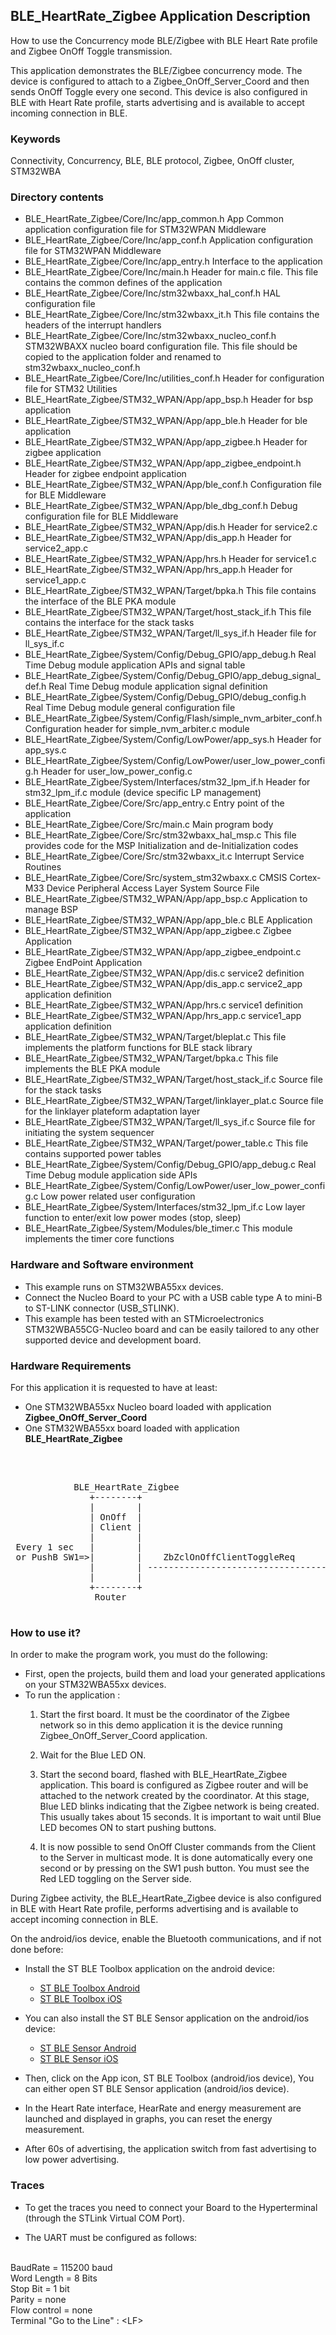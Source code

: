 ## __BLE_HeartRate_Zigbee Application Description__

How to use the Concurrency mode BLE/Zigbee with BLE Heart Rate profile and Zigbee OnOff Toggle transmission.

This application demonstrates the BLE/Zigbee concurrency mode. The device is configured to attach to a Zigbee_OnOff_Server_Coord 
and then sends OnOff Toggle every one second. This device is also configured in BLE with Heart Rate profile, starts advertising
and is available to accept incoming connection in BLE.

### __Keywords__

Connectivity, Concurrency, BLE, BLE protocol, Zigbee, OnOff cluster, STM32WBA

### __Directory contents__

  - BLE_HeartRate_Zigbee/Core/Inc/app_common.h                               			App Common application configuration file for STM32WPAN Middleware
  - BLE_HeartRate_Zigbee/Core/Inc/app_conf.h                                   			Application configuration file for STM32WPAN Middleware
  - BLE_HeartRate_Zigbee/Core/Inc/app_entry.h                         					Interface to the application 
  - BLE_HeartRate_Zigbee/Core/Inc/main.h                                             	Header for main.c file. This file contains the common defines of the application
  - BLE_HeartRate_Zigbee/Core/Inc/stm32wbaxx_hal_conf.h                              	HAL configuration file
  - BLE_HeartRate_Zigbee/Core/Inc/stm32wbaxx_it.h                                    	This file contains the headers of the interrupt handlers
  - BLE_HeartRate_Zigbee/Core/Inc/stm32wbaxx_nucleo_conf.h                           	STM32WBAXX nucleo board configuration file. This file should be copied to the application folder and renamed to stm32wbaxx_nucleo_conf.h
  - BLE_HeartRate_Zigbee/Core/Inc/utilities_conf.h                                   	Header for configuration file for STM32 Utilities
  - BLE_HeartRate_Zigbee/STM32_WPAN/App/app_bsp.h                                    	Header for bsp application
  - BLE_HeartRate_Zigbee/STM32_WPAN/App/app_ble.h                                    	Header for ble application 
  - BLE_HeartRate_Zigbee/STM32_WPAN/App/app_zigbee.h                                    Header for zigbee application 
  - BLE_HeartRate_Zigbee/STM32_WPAN/App/app_zigbee_endpoint.h                           Header for zigbee endpoint application   
  - BLE_HeartRate_Zigbee/STM32_WPAN/App/ble_conf.h                                      Configuration file for BLE Middleware
  - BLE_HeartRate_Zigbee/STM32_WPAN/App/ble_dbg_conf.h                               	Debug configuration file for BLE Middleware
  - BLE_HeartRate_Zigbee/STM32_WPAN/App/dis.h                                           Header for service2.c 
  - BLE_HeartRate_Zigbee/STM32_WPAN/App/dis_app.h                                       Header for service2_app.c 
  - BLE_HeartRate_Zigbee/STM32_WPAN/App/hrs.h                                           Header for service1.c 
  - BLE_HeartRate_Zigbee/STM32_WPAN/App/hrs_app.h                                       Header for service1_app.c 
  - BLE_HeartRate_Zigbee/STM32_WPAN/Target/bpka.h                                       This file contains the interface of the BLE PKA module
  - BLE_HeartRate_Zigbee/STM32_WPAN/Target/host_stack_if.h                              This file contains the interface for the stack tasks 
  - BLE_HeartRate_Zigbee/STM32_WPAN/Target/ll_sys_if.h                                  Header file for ll_sys_if.c
  - BLE_HeartRate_Zigbee/System/Config/Debug_GPIO/app_debug.h                           Real Time Debug module application APIs and signal table 
  - BLE_HeartRate_Zigbee/System/Config/Debug_GPIO/app_debug_signal_def.h                Real Time Debug module application signal definition 
  - BLE_HeartRate_Zigbee/System/Config/Debug_GPIO/debug_config.h                        Real Time Debug module general configuration file 
  - BLE_HeartRate_Zigbee/System/Config/Flash/simple_nvm_arbiter_conf.h                  Configuration header for simple_nvm_arbiter.c module 
  - BLE_HeartRate_Zigbee/System/Config/LowPower/app_sys.h                               Header for app_sys.c 
  - BLE_HeartRate_Zigbee/System/Config/LowPower/user_low_power_config.h                 Header for user_low_power_config.c
  - BLE_HeartRate_Zigbee/System/Interfaces/stm32_lpm_if.h                               Header for stm32_lpm_if.c module (device specific LP management) 
  - BLE_HeartRate_Zigbee/Core/Src/app_entry.c                                           Entry point of the application 
  - BLE_HeartRate_Zigbee/Core/Src/main.c                                                Main program body 
  - BLE_HeartRate_Zigbee/Core/Src/stm32wbaxx_hal_msp.c                                  This file provides code for the MSP Initialization and de-Initialization codes
  - BLE_HeartRate_Zigbee/Core/Src/stm32wbaxx_it.c                                       Interrupt Service Routines
  - BLE_HeartRate_Zigbee/Core/Src/system_stm32wbaxx.c                                   CMSIS Cortex-M33 Device Peripheral Access Layer System Source File 
  - BLE_HeartRate_Zigbee/STM32_WPAN/App/app_bsp.c                                       Application to manage BSP
  - BLE_HeartRate_Zigbee/STM32_WPAN/App/app_ble.c                                       BLE Application
  - BLE_HeartRate_Zigbee/STM32_WPAN/App/app_zigbee.c                                    Zigbee Application
  - BLE_HeartRate_Zigbee/STM32_WPAN/App/app_zigbee_endpoint.c                           Zigbee EndPoint Application  
  - BLE_HeartRate_Zigbee/STM32_WPAN/App/dis.c                                           service2 definition 
  - BLE_HeartRate_Zigbee/STM32_WPAN/App/dis_app.c                                       service2_app application definition
  - BLE_HeartRate_Zigbee/STM32_WPAN/App/hrs.c                                           service1 definition
  - BLE_HeartRate_Zigbee/STM32_WPAN/App/hrs_app.c                                       service1_app application definition
  - BLE_HeartRate_Zigbee/STM32_WPAN/Target/bleplat.c                                    This file implements the platform functions for BLE stack library
  - BLE_HeartRate_Zigbee/STM32_WPAN/Target/bpka.c                                       This file implements the BLE PKA module
  - BLE_HeartRate_Zigbee/STM32_WPAN/Target/host_stack_if.c                              Source file for the stack tasks 
  - BLE_HeartRate_Zigbee/STM32_WPAN/Target/linklayer_plat.c                             Source file for the linklayer plateform adaptation layer 
  - BLE_HeartRate_Zigbee/STM32_WPAN/Target/ll_sys_if.c                                  Source file for initiating the system sequencer 
  - BLE_HeartRate_Zigbee/STM32_WPAN/Target/power_table.c                                This file contains supported power tables 
  - BLE_HeartRate_Zigbee/System/Config/Debug_GPIO/app_debug.c                           Real Time Debug module application side APIs 
  - BLE_HeartRate_Zigbee/System/Config/LowPower/user_low_power_config.c                 Low power related user configuration
  - BLE_HeartRate_Zigbee/System/Interfaces/stm32_lpm_if.c                               Low layer function to enter/exit low power modes (stop, sleep) 
  - BLE_HeartRate_Zigbee/System/Modules/ble_timer.c                                     This module implements the timer core functions 
### __Hardware and Software environment__

- This example runs on STM32WBA55xx devices.
- Connect the Nucleo Board to your PC with a USB cable type A to mini-B to ST-LINK connector (USB_STLINK).
- This example has been tested with an STMicroelectronics STM32WBA55CG-Nucleo board and can be easily 
	tailored to any other supported device and development board.

### __Hardware Requirements__

For this application it is requested to have at least:

* One STM32WBA55xx Nucleo board loaded with application **Zigbee_OnOff_Server_Coord**
* One STM32WBA55xx board loaded with application **BLE_HeartRate_Zigbee**
</br>

<pre>
	
			BLE_HeartRate_Zigbee							Zigbee_OnOff_Server_Coord                                                     
               +--------+                                      +--------+
               |        |                                      |        |
               | OnOff  |                                      | OnOff  |        
               | Client |                                      | Server | 
               |        |                                      |        |
 Every 1 sec   |        |                                      |        |
 or PushB SW1=>|        |    ZbZclOnOffClientToggleReq         |        |
               |        | -----------------------------------> |        | => RED LED Toggle
               |        |                                      |        |			   
               +--------+                                      +--------+
				Router											Coord.
				
</pre> 

### __How to use it?__

In order to make the program work, you must do the following:

* First, open the projects, build them and load your generated applications on your STM32WBA55xx devices.
* To run the application :
	1. Start the first board. It must be the coordinator of the Zigbee network so in this demo application it is the device running Zigbee_OnOff_Server_Coord application.  

	2. Wait for the Blue LED ON.  

	3. Start the second board, flashed with BLE_HeartRate_Zigbee application. This board is configured as Zigbee router and will be attached to the network created by the coordinator.
At this stage, Blue LED blinks indicating that the Zigbee network is being created. This usually takes about 15 seconds. It is important to wait until Blue LED becomes ON to start pushing buttons.    

	4. It is now possible to send OnOff Cluster commands from the Client to the Server in multicast mode. It is done automatically every one second or by pressing on the SW1 push button. 
You must see the Red LED toggling on the Server side.

During Zigbee activity, the BLE_HeartRate_Zigbee device is also configured in BLE with Heart Rate profile, performs advertising and is available to accept incoming connection in BLE.    

On the android/ios device, enable the Bluetooth communications, and if not done before:

- Install the ST BLE Toolbox application on the android device:
	- <a href="https://play.google.com/store/apps/details?id=com.st.dit.stbletoolbox"> ST BLE Toolbox Android</a>
    - <a href="https://apps.apple.com/us/app/st-ble-toolbox/id1531295550"> ST BLE Toolbox iOS</a>

- You can also install the ST BLE Sensor application on the android/ios device:
	- <a href="https://play.google.com/store/apps/details?id=com.st.bluems"> ST BLE Sensor Android</a>
	- <a href="https://itunes.apple.com/us/App/st-bluems/id993670214?mt=8"> ST BLE Sensor iOS</a>

- Then, click on the App icon, ST BLE Toolbox (android/ios device),
   You can either open ST BLE Sensor application (android/ios device).

- In the Heart Rate interface, HearRate and energy measurement are launched and displayed in graphs,
  you can reset the energy measurement.
- After 60s of advertising, the application switch from fast advertising to low power advertising.

### __Traces__

* To get the traces you need to connect your Board to the Hyperterminal (through the STLink Virtual COM Port).  

* The UART must be configured as follows:  
<br>
BaudRate       = 115200 baud</br>
Word Length    = 8 Bits</br>
Stop Bit       = 1 bit</br>
Parity         = none</br>
Flow control   = none</br>
Terminal   "Go to the Line" : &lt;LF&gt;  
